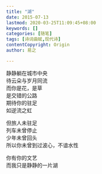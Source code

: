 ```yaml
---
title: "湖"
date: 2015-07-13
lastmod: 2020-03-25T11:09:45+08:00
keywords: []
categories: [随笔]
tags: [诗词曲赋,现代诗]
contentCopyright: Origin
author: 易之

---
```


静静躺在城市中央<br />
待云朵与岁月同流<br />
而你是花，是草<br />
是交错的公路<br />
期待你的驻足<br />
如逆流之虹

但旅人未驻足<br />
列车未曾停止<br />
少年未曾回头<br />
所以你未曾到过波心，不谙水性

你有你的文艺<br />
而我只是静静的一片湖

